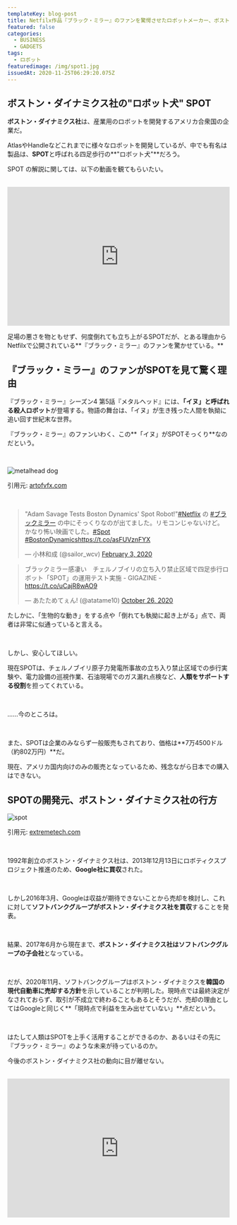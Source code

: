 ```yaml
---
templateKey: blog-post
title: Netfilx作品『ブラック・ミラー』のファンを驚愕させたロボットメーカー、ボストン・ダイナミクス社の行方
featured: false
categories:
  - BUSINESS
  - GADGETS
tags:
  - ロボット
featuredimage: /img/spot1.jpg
issuedAt: 2020-11-25T06:29:20.075Z
---
```

## ボストン・ダイナミクス社の"ロボット犬" SPOT

**ボストン・ダイナミクス社**は、産業用のロボットを開発するアメリカ合衆国の企業だ。

AtlasやHandleなどこれまでに様々なロボットを開発しているが、中でも有名は製品は、**SPOT**と呼ばれる四足歩行の**"ロボット犬"**だろう。

SPOT の解説に関しては、以下の動画を観てもらいたい。

<br>

<iframe width="100%" height="315" src="https://www.youtube.com/embed/VRm7oRCTkjE" frameborder="0" allow="accelerometer; autoplay; clipboard-write; encrypted-media; gyroscope; picture-in-picture" allowfullscreen></iframe>

<br>

足場の悪さを物ともせず、何度倒れても立ち上がるSPOTだが、とある理由からNetfilxで公開されている**『ブラック・ミラー』のファンを驚かせている。**

## 『ブラック・ミラー』のファンがSPOTを見て驚く理由

『ブラック・ミラー』シーズン4 第5話『メタルヘッド』には、**「イヌ」と呼ばれる殺人ロボット**が登場する。物語の舞台は、「イヌ」が生き残った人間を執拗に追い回す世紀末な世界。

『ブラック・ミラー』のファンいわく、この**「イヌ」がSPOTそっくり**なのだという。

<br>

![metalhead dog](/img/metalhead-dog.jpg "metalhead dog")

引用元: [artofvfx.com](https://www.artofvfx.com/black-mirror-metalhead-vfx-breakdown-by-dneg-tv/)

<br>

<blockquote class="twitter-tweet"><p lang="ja" dir="ltr">&quot;Adam Savage Tests Boston Dynamics&#39; Spot Robot!&quot;<a href="https://twitter.com/hashtag/Netflix?src=hash&amp;ref_src=twsrc%5Etfw">#Netflix</a> の <a href="https://twitter.com/hashtag/%E3%83%96%E3%83%A9%E3%83%83%E3%82%AF%E3%83%9F%E3%83%A9%E3%83%BC?src=hash&amp;ref_src=twsrc%5Etfw">#ブラックミラー</a> の中にそっくりなのが出てました。リモコンじゃないけど。かなり怖い映画でした。<a href="https://twitter.com/hashtag/Spot?src=hash&amp;ref_src=twsrc%5Etfw">#Spot</a> <a href="https://twitter.com/hashtag/BostonDynamics?src=hash&amp;ref_src=twsrc%5Etfw">#BostonDynamics</a><a href="https://t.co/asFUVznFYX">https://t.co/asFUVznFYX</a></p>&mdash; 小林和成 (@sailor_wcv) <a href="https://twitter.com/sailor_wcv/status/1224341081552113665?ref_src=twsrc%5Etfw">February 3, 2020</a></blockquote> <script async src="https://platform.twitter.com/widgets.js" charset="utf-8"></script>

<blockquote class="twitter-tweet"><p lang="ja" dir="ltr">ブラックミラー感凄い　チェルノブイリの立ち入り禁止区域で四足歩行ロボット「SPOT」の運用テスト実施 - GIGAZINE - <a href="https://t.co/uCajR8wAO9">https://t.co/uCajR8wAO9</a></p>&mdash; あたためてぇん! (@atatame10) <a href="https://twitter.com/atatame10/status/1320602045536182272?ref_src=twsrc%5Etfw">October 26, 2020</a></blockquote> <script async src="https://platform.twitter.com/widgets.js" charset="utf-8"></script>

たしかに、「生物的な動き」をする点や「倒れても執拗に起き上がる」点で、両者は非常に似通っていると言える。

<br>

しかし、安心してほしい。

現在SPOTは、チェルノブイリ原子力発電所事故の立ち入り禁止区域での歩行実験や、電力設備の巡視作業、石油現場でのガス漏れ点検など、**人類をサポートする役割**を担ってくれている。

<br>

......今のところは。

<br>

また、SPOTは企業のみならず一般販売もされており、価格は**7万4500ドル（約802万円）**だ。

現在、アメリカ国内向けのみの販売となっているため、残念ながら日本での購入はできない。


## SPOTの開発元、ボストン・ダイナミクス社の行方

![spot](/img/spot1.jpg "spot")

引用元: [extremetech.com](https://www.extremetech.com/extreme/298944-boston-dynamics-begins-selling-spot-robot)

<br>

1992年創立のボストン・ダイナミクス社は、2013年12月13日にロボティクスプロジェクト推進のため、**Google社に買収**された。

<br>

しかし2016年3月、Googleは収益が期待できないことから売却を検討し、これに対して**ソフトバンクグループがボストン・ダイナミクス社を買収**することを発表。

<br>

結果、2017年6月から現在まで、**ボストン・ダイナミクス社はソフトバンクグループの子会社**となっている。

<br>

だが、2020年11月、ソフトバンクグループはボストン・ダイナミクスを**韓国の現代自動車に売却する方針**を示していることが判明した。現時点では最終決定がなされておらず、取引が不成立で終わることもあるとそうだが、売却の理由としてはGoogleと同じく**「現時点で利益を生み出せていない」**点だという。

<br>

はたして人類はSPOTを上手く活用することができるのか、あるいはその先に『ブラック・ミラー』のような未来が待っているのか。

今後のボストン・ダイナミクス社の動向に目が離せない。

<br>

<iframe width="100%" height="315" src="https://www.youtube.com/embed/wlkCQXHEgjA" frameborder="0" allow="accelerometer; autoplay; clipboard-write; encrypted-media; gyroscope; picture-in-picture" allowfullscreen></iframe>